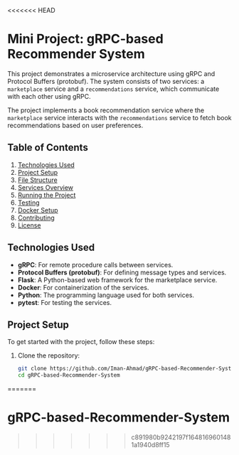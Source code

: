 <<<<<<< HEAD
# Mini Project: gRPC-based Recommender System

This project demonstrates a microservice architecture using gRPC and Protocol Buffers (protobuf). The system consists of two services: a `marketplace` service and a `recommendations` service, which communicate with each other using gRPC.

The project implements a book recommendation service where the `marketplace` service interacts with the `recommendations` service to fetch book recommendations based on user preferences.

## Table of Contents

1. [Technologies Used](#technologies-used)
2. [Project Setup](#project-setup)
3. [File Structure](#file-structure)
4. [Services Overview](#services-overview)
5. [Running the Project](#running-the-project)
6. [Testing](#testing)
7. [Docker Setup](#docker-setup)
8. [Contributing](#contributing)
9. [License](#license)

## Technologies Used

- **gRPC**: For remote procedure calls between services.
- **Protocol Buffers (protobuf)**: For defining message types and services.
- **Flask**: A Python-based web framework for the marketplace service.
- **Docker**: For containerization of the services.
- **Python**: The programming language used for both services.
- **pytest**: For testing the services.
  
## Project Setup

To get started with the project, follow these steps:

1. Clone the repository:

   ```bash
   git clone https://github.com/Iman-Ahmad/gRPC-based-Recommender-System.git
   cd gRPC-based-Recommender-System
=======
# gRPC-based-Recommender-System
>>>>>>> c891980b9242197f1648169601481a1940d8ff15
